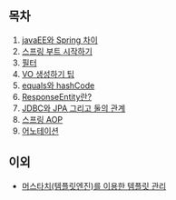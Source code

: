 목차
-
1. [javaEE와 Spring 차이](./md/javaEEAndSpring.md "javaEE와 Spring 차이")
2. [스프링 부트 시작하기](./md/springBootStart.md "스프링 부트 시작하기")
3. [필터](./md/filter.md "필터")
4. [VO 생성하기 팁](./md/VO.md "VO 생성하기 팁")
5. [equals와 hashCode](./md/equalsAndHash.md "equals and hash")
6. [ResponseEntity란?](./md/ResponseEntity.md "ResponseEntity.md란?")
7. [JDBC와 JPA 그리고 둘의 관계](./md/JDBCandJPA.md "JDBC와 JPA 그리고 둘의 관계")
8. [스프링 AOP](./md/SpringAOP(security).md "스프링 AOP")
9. [어노테이션](./md "어노테이션")

이외
-
* [머스타치(템플릿엔진)를 이용한 템플릿 관리](./md/HTMLTemplate.md "머스타치(템플릿엔진)를 이용한 템플릿 관리")


